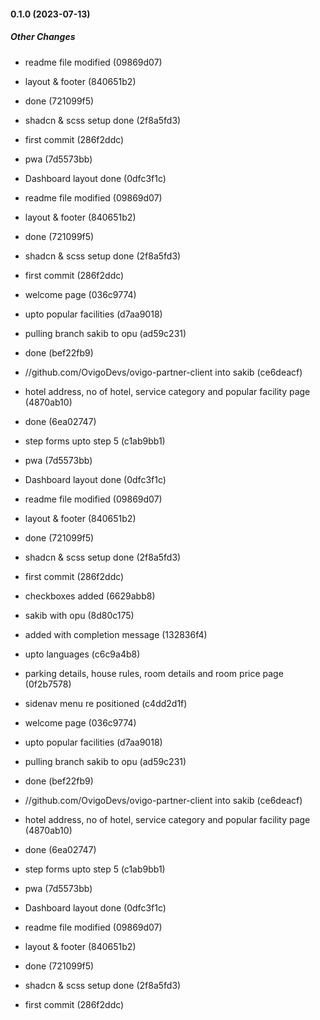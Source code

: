 #### 0.1.0 (2023-07-13)

##### Other Changes

*  readme file modified (09869d07)
*  layout & footer (840651b2)
*  done (721099f5)
*  shadcn & scss setup done (2f8a5fd3)
*  first commit (286f2ddc)

*  pwa (7d5573bb)
*  Dashboard layout done (0dfc3f1c)
*  readme file modified (09869d07)
*  layout & footer (840651b2)
*  done (721099f5)
*  shadcn & scss setup done (2f8a5fd3)
*  first commit (286f2ddc)

*  welcome page (036c9774)
*  upto popular facilities (d7aa9018)
*  pulling branch sakib to opu (ad59c231)
*  done (bef22fb9)
* //github.com/OvigoDevs/ovigo-partner-client into sakib (ce6deacf)
*  hotel address, no of hotel, service category and popular facility page (4870ab10)
*  done (6ea02747)
*  step forms upto step 5 (c1ab9bb1)
*  pwa (7d5573bb)
*  Dashboard layout done (0dfc3f1c)
*  readme file modified (09869d07)
*  layout & footer (840651b2)
*  done (721099f5)
*  shadcn & scss setup done (2f8a5fd3)
*  first commit (286f2ddc)



*  checkboxes added (6629abb8)
*  sakib with opu (8d80c175)
*  added with completion message (132836f4)
*  upto languages (c6c9a4b8)
*  parking details, house rules, room details and room price page (0f2b7578)
*  sidenav menu re positioned (c4dd2d1f)
*  welcome page (036c9774)
*  upto popular facilities (d7aa9018)
*  pulling branch sakib to opu (ad59c231)
*  done (bef22fb9)
* //github.com/OvigoDevs/ovigo-partner-client into sakib (ce6deacf)
*  hotel address, no of hotel, service category and popular facility page (4870ab10)
*  done (6ea02747)
*  step forms upto step 5 (c1ab9bb1)
*  pwa (7d5573bb)
*  Dashboard layout done (0dfc3f1c)
*  readme file modified (09869d07)
*  layout & footer (840651b2)
*  done (721099f5)
*  shadcn & scss setup done (2f8a5fd3)
*  first commit (286f2ddc)